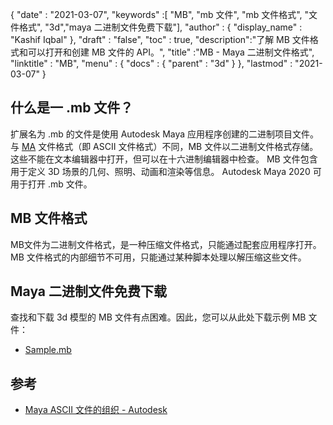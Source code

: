 {
  "date" : "2021-03-07",
  "keywords" :[ "MB", "mb 文件", "mb 文件格式", "文件格式", "3d","maya 二进制文件免费下载"],
  "author" : {
    "display_name" : "Kashif Iqbal"
},
  "draft" : "false",
  "toc" : true,
  "description":"了解 MB 文件格式和可以打开和创建 MB 文件的 API。",
  "title" :"MB - Maya 二进制文件格式",
  "linktitle" : "MB",
  "menu" : {
    "docs" : {
      "parent" : "3d"
}
},
  "lastmod" : "2021-03-07"
}

## 什么是一 .mb 文件？

扩展名为 .mb 的文件是使用 Autodesk Maya 应用程序创建的二进制项目文件。与 [MA](/zh/3d/ma/) 文件格式（即 ASCII 文件格式）不同，MB 文件以二进制文件格式存储。这些不能在文本编辑器中打开，但可以在十六进制编辑器中检查。 MB 文件包含用于定义 3D 场景的几何、照明、动画和渲染等信息。 Autodesk Maya 2020 可用于打开 .mb 文件。

## MB 文件格式

MB文件为二进制文件格式，是一种压缩文件格式，只能通过配套应用程序打开。 MB 文件格式的内部细节不可用，只能通过某种脚本处理以解压缩这些文件。

## Maya 二进制文件免费下载
查找和下载 3d 模型的 MB 文件有点困难。因此，您可以从此处下载示例 MB 文件：

- [Sample.mb](../sample.mb)

## 参考

* [Maya ASCII 文件的组织 - Autodesk](https://download.autodesk.com/us/maya/2010help/index.html?url=Glossary_M_ma_file_format.htm,topicNumber=d0e192001)

